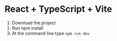 # React + TypeScript + Vite

1. Download the project
2. Run npm install
3. At the command line type `npm run dev`

